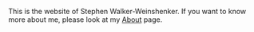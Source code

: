 This is the website of Stephen Walker-Weinshenker. If you want to know more
about me, please look at my [About](./about.html) page.
